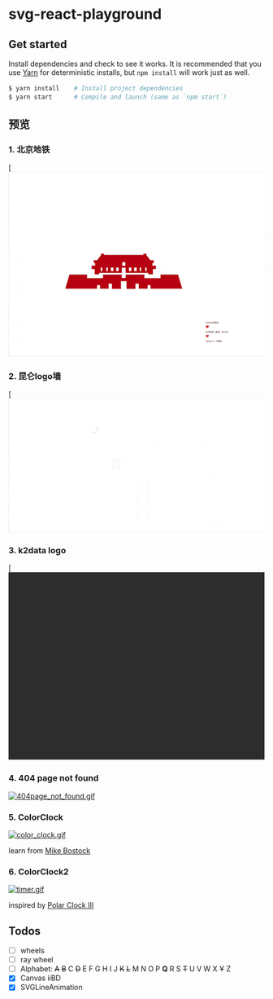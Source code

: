 # svg-react-playground

## Get started
Install dependencies and check to see it works. It is recommended that you use [Yarn](https://yarnpkg.com/) for deterministic installs, but `npm install` will work just as well.
```bash
$ yarn install    # Install project dependencies
$ yarn start      # Compile and launch (same as `npm start`)
```

## 预览

### 1. 北京地铁
[![subways.gif](./public/images/subways-min.gif)

### 2. 昆仑logo墙
[![gearing.gif](./public/images/gearing-min.gif)

### 3. k2data logo
[![k2data.gif](./public/images/k2data-min.gif)

### 4. 404 page not found
[![404page_not_found.gif](https://s20.postimg.org/5ccides2l/404page_not_found.gif)](https://postimg.org/image/61vaprsm1/)

### 5. ColorClock
[![color_clock.gif](https://s20.postimg.org/7w857ifml/color_clock.gif)](https://postimg.org/image/yhao32hzt/)

learn from [Mike Bostock](https://bl.ocks.org/mbostock/b89c89ec6b58435956a1)

### 6. ColorClock2
[![timer.gif](https://s20.postimg.org/42eoycyal/timer.gif)](https://postimg.org/image/illtzrrfd/)

inspired by [Polar Clock III](https://bl.ocks.org/mbostock/c150b717e18d387e1b98)
## Todos
- [ ] wheels
- [ ] ray wheel
- [ ] Alphabet: ~~A~~ ~~B~~ C ~~D~~ E F G H I J ~~K~~ ~~L~~ M N O P **Q** R S ~~T~~ U V W X ~~Y~~ Z
- [x] Canvas iiBD
- [x] SVGLineAnimation

